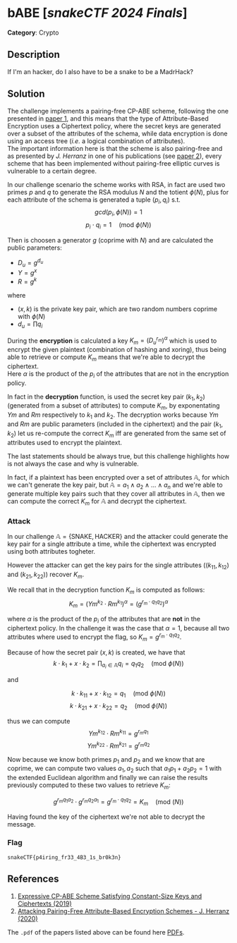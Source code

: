 # bABE [_snakeCTF 2024 Finals_]

**Category**: Crypto

## Description

If I'm an hacker, do I also have to be a snake to be a MadrHack?

## Solution

The challenge implements a pairing-free CP-ABE scheme, following the one presented in [paper 1](#references), and this means that the type of Attribute-Based Encryption uses a Ciphertext policy, where the secret keys are generated over a subset of the attributes of the schema, while data encryption is done using an access tree (_i.e._ a logical combination of attributes).  
The important information here is that the scheme is also pairing-free and as presented by _J. Herranz_ in one of his publications (see [paper 2](#references)), every scheme that has been implemented without pairing-free elliptic curves is vulnerable to a certain degree.

In our challenge scenario the scheme works with RSA, in fact are used two primes $p$ and $q$ to generate the RSA modulus $N$ and the totient $\phi(N)$, plus for each attribute of the schema is generated a tuple $(p_i, q_i)$ s.t.
$$gcd(p_i, \phi(N)) = 1$$
$$p_i \cdot q_i = 1 \quad (\text{mod }\phi(N))$$

Then is choosen a generator $g$ (coprime with $N$) and are calculated the public parameters:
 - $D_u = g^{d_u}$
 - $Y = g^{x}$
 - $R = g^{k}$

where

 - $(x,k)$ is the private key pair, which are two random numbers coprime with $\phi(N)$
 - $d_u = \prod q_i$

During the **encryption** is calculated a key $K_m = (D_u^{r_m})^\alpha$ which is used to encrypt the given plaintext (combination of hashing and xoring), thus being able to retrieve or compute $K_m$ means that we're able to decrypt the ciphertext.  
Here $\alpha$ is the product of the $p_i$ of the attributes that are not in the encryption policy.

In fact in the **decryption** function, is used the secret key pair $(k_1, k_2)$ (generated from a subset of attributes) to compute $K_m$, by exponentating $Ym$ and $Rm$ respectively to $k_1$ and $k_2$.
The decryption works because $Ym$ and $Rm$ are public parameters (included in the ciphertext) and the pair $(k_1, k_2)$ let us re-compute the correct $K_m$ iff are generated from the same set of attributes used to encrypt the plaintext.

The last statements should be always true, but this challenge highlights how is not always the case and why is vulnerable.

In fact, if a plaintext has been encrypted over a set of attributes $\mathbb{A}$, for which we can't generate the key pair, but $\mathbb{A} = a_1 \land a_2 \land \ldots \land a_n$ and we're able to generate multiple key pairs such that they cover all attributes in $\mathbb{A}$, then we can compute the correct $K_m$ for $\mathbb{A}$ and decrypt the ciphertext.

### Attack

In our challenge $\mathbb{A} = \{\text{SNAKE}, \text{HACKER}\}$ and the attacker could generate the key pair for a single attribute a time, while the ciphertext was encrypted using both attributes togheter.

However the attacker can get the key pairs for the single attributes ($(k_{11}, k_{12})$ and $(k_{21}, k_{22})$) recover $K_m$.

We recall that in the decryption function $K_m$ is computed as follows:
$$K_m = (Ym^{k_2} \cdot Rm^{k_1})^\alpha = (g^{r_m \cdot q_1 q_2})^\alpha$$

where $\alpha$ is the product of the $p_i$ of the attributes that are **not** in the ciphertext policy.
In the challenge it was the case that $\alpha = 1$, because all two attributes where used to encrypt the flag, so $K_m = g^{r_m \cdot q_1 q_2}$.

Because of how the secret pair $(x,k)$ is created, we have that
$$k \cdot k_1 + x \cdot k_2 = \prod_{a_i \in \mathbb{A}} q_i = q_1 q_2 \quad (\text{mod }\phi(N))$$

and

$$k \cdot k_{11} + x \cdot k_{12} = q_1 \quad (\text{mod }\phi(N))$$
$$k \cdot k_{21} + x \cdot k_{22} = q_2 \quad (\text{mod }\phi(N))$$

thus we can compute
$$Ym^{k_{12}} \cdot Rm^{k_{11}} = g^{r_m q_1}$$
$$Ym^{k_{22}} \cdot Rm^{k_{21}} = g^{r_m q_2}$$

Now because we know both primes $p_1$ and $p_2$ and we know that are coprime, we can compute two values $a_1, a_2$ such that $a_1 p_1 + a_2 p_2 = 1$ with the extended Euclidean algorithm and finally we can raise the results previously computed to these two values to retrieve $K_m$:

$${g^{r_m q_1}}^{a_2} \cdot {g^{r_m q_2}}^{a_1} = g^{r_m \cdot q_1 q_2} = K_m \quad (\text{mod }(N))$$

Having found the key of the ciphertext we're not able to decrypt the message.

### Flag

`snakeCTF{p4iring_fr33_4B3_1s_br0k3n}`

## References

1) [Expressive CP-ABE Scheme Satisfying Constant-Size Keys and Ciphertexts (2019)](https://eprint.iacr.org/2019/1257)
2) [Attacking Pairing-Free Attribute-Based Encryption Schemes - J. Herranz (2020)](https://ieeexplore.ieee.org/document/9291064)

The `.pdf` of the papers listed above can be found here [PDFs](https://github.com/MadrHacks/snakeCTF2024Finals-writeups/tree/main/crypto/bABE/references).
